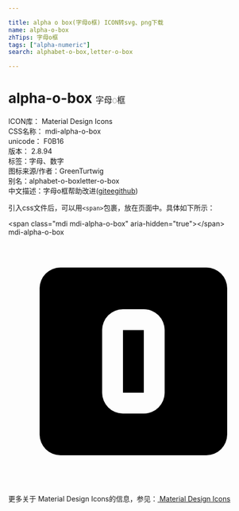 ```yaml
---

title: alpha o box(字母o框) ICON转svg、png下载
name: alpha-o-box
zhTips: 字母o框
tags: ["alpha-numeric"]
search: alphabet-o-box,letter-o-box

---
```


# alpha-o-box  <small style="font-size: 60%;font-weight: 100">字母o框</small>


<div class="detail-page">
<p>
<span>
ICON库：
<span class="badge-secondary badge">Material Design Icons</span> 
</span>
<br/>
<span>
CSS名称：
<span class="badge-secondary badge">mdi-alpha-o-box</span> 
</span>
<br/>
<span>
unicode：
<span class="badge-secondary badge">F0B16</span> 
<copy-btn content='F0B16' btn-title=""></copy-btn>
<copy-btn :content='String.fromCodePoint(parseInt("F0B16", 16))' btn-title="复制U"></copy-btn>
</span>
<br/>
<span>
版本：
<span class="badge-secondary badge">2.8.94</span> 
</span><br/><span>标签：<span class="badge-light badge"><router-link to="/tags/alpha-numeric.html">字母、数字</router-link></span></span>
<br/>
<span>图标来源/作者：<span class="badge-light badge">GreenTurtwig</span></span> 
<br/>
<span>别名：<span class="badge-light badge">alphabet-o-box</span><span class="badge-light badge">letter-o-box</span></span><br/><span class="zh-detail">中文描述：<span class="badge-primary badge">字母o框</span><span class="help-link"><span>帮助改进</span>(<a href="https://gitee.com/liuwave/icon-helper/edit/master/json/material/alpha-o-box.json" target="_blank" rel="noopener noreferrer">gitee</a><a href="https://github.com/liuwave/icon-helper/edit/master/json/material/alpha-o-box.json" target="_blank" rel="noopener noreferrer">github</a></span>)</span><br/>
</p>
</div>
<div class="alert alert-dark">
  <i class="mdi mdi-alpha-o-box mdi-48px"></i>
  <i class="mdi mdi-alpha-o-box mdi-36px"></i>
  <i class="mdi mdi-alpha-o-box mdi-24px"></i>
  <i class="mdi mdi-alpha-o-box mdi-18px"></i>
</div>
<div>
  <p>引入css文件后，可以用<code>&lt;span&gt;</code>包裹，放在页面中。具体如下所示：    
  </p>
  <div class="alert alert-primary" style="font-size: 14px">
    &lt;span class="mdi mdi-alpha-o-box" aria-hidden="true"&gt;&lt;/span&gt;
    <copy-btn content='<span class="mdi mdi-alpha-o-box" aria-hidden="true"></span>'></copy-btn>
  </div>
  <div class="alert alert-secondary">
    <i class="mdi mdi-alpha-o-box"
    style="font-size: 24px"
    aria-hidden="true"></i> mdi-alpha-o-box
    <copy-btn content="mdi-alpha-o-box" btn-title="复制图标名称"></copy-btn>
  </div>
</div>
<div id="svg" class="svg-wrap">
<svg xmlns="http://www.w3.org/2000/svg" viewBox="0 0 24 24"><path d="M11,7A2,2 0 0,0 9,9V15A2,2 0 0,0 11,17H13A2,2 0 0,0 15,15V9A2,2 0 0,0 13,7H11M11,9H13V15H11V9M5,3H19A2,2 0 0,1 21,5V19A2,2 0 0,1 19,21H5A2,2 0 0,1 3,19V5A2,2 0 0,1 5,3Z" /></svg>
</div>
<detail full-name='mdi-alpha-o-box'></detail>
    
<div><p>更多关于 Material Design Icons的信息，参见：<a target="_blank" href="https://iconhelper.cn/material.html"> Material Design Icons</a>
</p></div>

